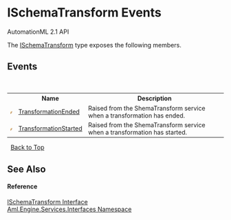 # ISchemaTransform Events
AutomationML 2.1 API 

The <a href="T_Aml_Engine_Services_Interfaces_ISchemaTransform">ISchemaTransform</a> type exposes the following members.


## Events
&nbsp;<table><tr><th></th><th>Name</th><th>Description</th></tr><tr><td>![Public event](media/pubevent.gif "Public event")</td><td><a href="E_Aml_Engine_Services_Interfaces_ISchemaTransform_TransformationEnded">TransformationEnded</a></td><td>
Raised from the ShemaTransform service when a transformation has ended.</td></tr><tr><td>![Public event](media/pubevent.gif "Public event")</td><td><a href="E_Aml_Engine_Services_Interfaces_ISchemaTransform_TransformationStarted">TransformationStarted</a></td><td>
Raised from the ShemaTransform service when a transformation has started.</td></tr></table>&nbsp;
<a href="#ischematransform-events">Back to Top</a>

## See Also


#### Reference
<a href="T_Aml_Engine_Services_Interfaces_ISchemaTransform">ISchemaTransform Interface</a><br /><a href="N_Aml_Engine_Services_Interfaces">Aml.Engine.Services.Interfaces Namespace</a><br />